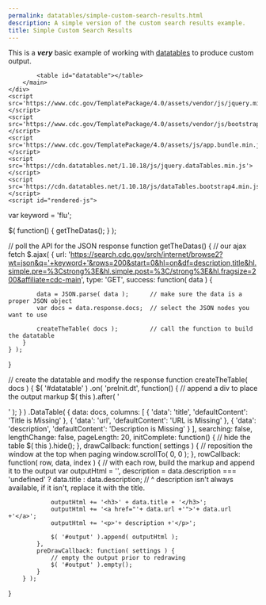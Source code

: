 ```yaml
---
permalink: datatables/simple-custom-search-results.html
description: A simple version of the custom search results example.
title: Simple Custom Search Results
---
```




<!DOCTYPE html>
<html lang="en" class="theme-blue">
<head>
	<meta charset="UTF-8">
	<title>Simple Custom Datatables JS output</title>
	<meta name="viewport" content="width=device-width, initial-scale=1">
	<link rel='stylesheet' href='https://www.cdc.gov/TemplatePackage/4.0/assets/vendor/css/bootstrap.css'>
	<link rel='stylesheet' href='https://www.cdc.gov/TemplatePackage/4.0/assets/css/app.min.css'>
	<link rel='stylesheet' href='https://cdn.datatables.net/1.10.18/css/dataTables.bootstrap4.min.css'>
</head>
<body translate="no">
	<div class="container d-flex flex-wrap body-wrapper">
		<main class="col-12 order-lg-2" role="main" aria-label="Main Content Area">
			<p>This is a <b><i>very</i></b> basic example of working with <a href="https://www.datatables.net">datatables</a> to produce custom output.</p>

			<table id="datatable"></table>
		</main>
	</div>
	<script src='https://www.cdc.gov/TemplatePackage/4.0/assets/vendor/js/jquery.min.js'></script>
	<script src='https://www.cdc.gov/TemplatePackage/4.0/assets/vendor/js/bootstrap.bundle.min.js'></script>
	<script src='https://www.cdc.gov/TemplatePackage/4.0/assets/js/app.bundle.min.js'></script>
	<script src='https://cdn.datatables.net/1.10.18/js/jquery.dataTables.min.js'></script>
	<script src='https://cdn.datatables.net/1.10.18/js/dataTables.bootstrap4.min.js'></script>
	<script id="rendered-js">
var keyword = 'flu';

$( function() {
	getTheDatas();
} );

// poll the API for the JSON response
function getTheDatas() {
	// our ajax fetch
	$.ajax( {
		url: 'https://search.cdc.gov/srch/internet/browse2?wt=json&q='+keyword+'&rows=200&start=0&hl=on&df=description,title&hl.simple.pre=%3Cstrong%3E&hl.simple.post=%3C/strong%3E&hl.fragsize=200&affiliate=cdc-main',
		type: 'GET',
		success: function( data ) {

			data = JSON.parse( data ); 		// make sure the data is a proper JSON object
			var docs = data.response.docs;	// select the JSON nodes you want to use

			createTheTable( docs );			// call the function to build the datatable
		}
	} );
}

// create the datatable and modify the response
function createTheTable( docs ) {
	$( '#datatable' )
		.on( 'preInit.dt', function() {
			// append a div to place the output markup
			$( this ).after( '<div id="output"></div>' );
		} )
		.DataTable( {
			data: docs,
			columns: [ {
				'data': 'title',
				'defaultContent': 'Title is Missing'
			}, {
				'data': 'url',
				'defaultContent': 'URL is Missing'
			}, {
				'data': 'description',
				'defaultContent': 'Description is Missing'
			} ],
			searching: false,
			lengthChange: false,
			pageLength: 20,
			initComplete: function() {
				// hide the table
				$( this ).hide();
     		},
			drawCallback: function( settings ) {
				// reposition the window at the top when paging
				window.scrollTo( 0, 0 );
			},
			rowCallback: function( row, data, index ) {
				// with each row, build the markup and append it to the output
				var outputHtml = '',
					description = data.description === 'undefined' ? data.title : data.description;
					// ^ description isn't always available, if it isn't, replace it with the title.

				outputHtml += '<h3>' + data.title + '</h3>';
				outputHtml += '<a href="'+ data.url +'">'+ data.url +'</a>';
				outputHtml += '<p>'+ description +'</p>';

				$( '#output' ).append( outputHtml );
			},
			preDrawCallback: function( settings ) {
				// empty the output prior to redrawing
				$( '#output' ).empty();
			}
		} );
}
    </script>
</body>
</html>

